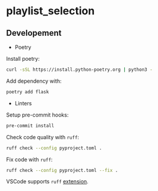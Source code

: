 # playlist_selection

## Developement

* Poetry

Install poetry:
```bash
curl -sSL https://install.python-poetry.org | python3 -
```

Add dependency with:
```bash
poetry add flask
```

* Linters
  
Setup pre-commit hooks:

```bash
pre-commit install
```

Check code quality with `ruff`:
```bash
ruff check --config pyproject.toml .
```

Fix code with `ruff`:
```bash
ruff check --config pyproject.toml --fix .
```

VSCode supports `ruff` [extension](https://marketplace.visualstudio.com/items?itemName=charliermarsh.ruff).
